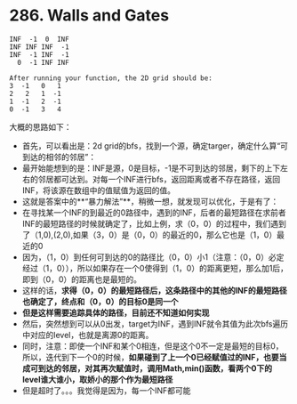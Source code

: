 # 286. Walls and Gates

```
INF  -1  0  INF
INF INF INF  -1
INF  -1 INF  -1
  0  -1 INF INF
  
After running your function, the 2D grid should be:
3  -1   0   1
2   2   1  -1
1  -1   2  -1
0  -1   3   4
```
大概的思路如下：
* 首先，可以看出是：2d grid的bfs，找到一个源，确定targer，确定什么算“可到达的相邻的邻居”：
* 最开始能想到的是：INF是源，0是目标，-1是不可到达的邻居，剩下的上下左右的邻居都可达到。对每一个INF进行bfs，返回距离或者不存在路径，返回INF，将该源在数组中的值赋值为返回的值。
* 这就是答案中的**“暴力解法”**，稍微一想，就发现可以优化，于是有了：
* 在寻找某一个INF的到最近的0路径中，遇到的INF，后者的最短路径在求前者INF的最短路径的时候就确定了，比如上例，求（0，0）的过程中，我们遇到了（1,0),(2,0),如果（3，0）是（0，0）的最近的0，那么它也是（1，0）最近的0
* 因为，（1，0）到任何可到达的0的路径比（0，0）小1（注意：（0，0）必定经过（1，0）），所以如果存在一个0使得到（1，0）的距离更短，那么加1后，即到（0，0）的距离也是最短的。
* 这样的话，**求得（0，0）的最短路径后，这条路径中的其他的INF的最短路径也确定了，终点和（0，0）的目标0是同一个**
* **但是这样需要追踪具体的路径，目前还不知道如何实现**
* 然后，突然想到可以从0出发，target为INF，遇到INF就令其值为此次bfs遍历中对应的level，也就是离源0的距离。
* 同时，注意：即使一个INF和某个0相连，但是这个0不一定是最短的目标0，所以，迭代到下一个0的时候，**如果碰到了上一个0已经赋值过的INF，也要当成可到达的邻居，对其再次赋值时，调用Math,min()函数，看两个0下的level谁大谁小，取娇小的那个作为最短路径**
* 但是超时了。。。我觉得是因为，每一个INF都可能
